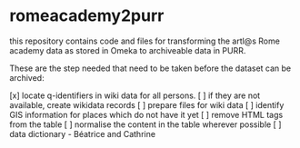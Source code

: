 # romeacademy2purr
this repository contains code and files for transforming the artl@s Rome academy data as stored in Omeka to archiveable data in PURR. 


These are the step needed that need to be taken before the dataset can
be archived: 

[x] locate q-identifiers in wiki data for all persons.
[ ] if they are not available, create wikidata records 
[ ] prepare files for wiki data
[ ] identify GIS information for places which do not have it yet
[ ] remove HTML tags from the table
[ ] normalise the content in the table wherever possible 
[ ] data dictionary - Béatrice and Cathrine

